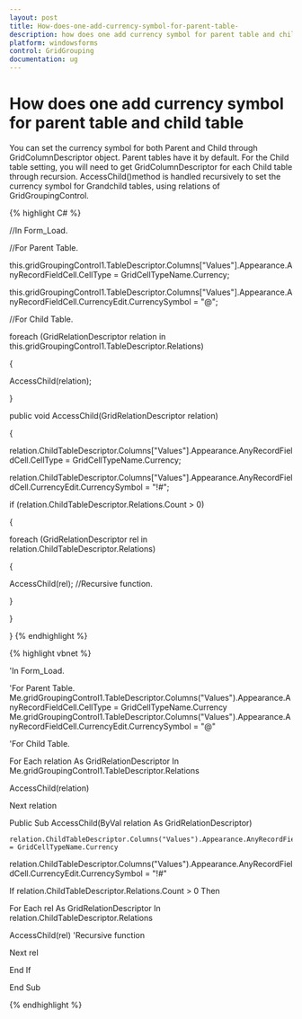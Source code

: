 ```yaml
---
layout: post
title: How-does-one-add-currency-symbol-for-parent-table-
description: how does one add currency symbol for parent table and child table
platform: windowsforms
control: GridGrouping
documentation: ug
---
```


# How does one add currency symbol for parent table and child table

You can set the currency symbol for both Parent and Child through GridColumnDescriptor object. Parent tables have it by default. For the Child table setting, you will need to get GridColumnDescriptor for each Child table through recursion. AccessChild()method is handled recursively to set the currency symbol for Grandchild tables, using relations of GridGroupingControl.

{% highlight C# %}


//In Form_Load.

//For Parent Table.

this.gridGroupingControl1.TableDescriptor.Columns["Values"].Appearance.AnyRecordFieldCell.CellType = GridCellTypeName.Currency;

this.gridGroupingControl1.TableDescriptor.Columns["Values"].Appearance.AnyRecordFieldCell.CurrencyEdit.CurrencySymbol = "@";



//For Child Table.

foreach (GridRelationDescriptor relation in this.gridGroupingControl1.TableDescriptor.Relations)

{

AccessChild(relation);

}



public void AccessChild(GridRelationDescriptor relation)

{

relation.ChildTableDescriptor.Columns["Values"].Appearance.AnyRecordFieldCell.CellType = GridCellTypeName.Currency;

relation.ChildTableDescriptor.Columns["Values"].Appearance.AnyRecordFieldCell.CurrencyEdit.CurrencySymbol = "!#";

if (relation.ChildTableDescriptor.Relations.Count > 0)

{

foreach (GridRelationDescriptor rel in relation.ChildTableDescriptor.Relations)

{

AccessChild(rel); //Recursive function.

}

}

}
{% endhighlight %}



{% highlight vbnet %}


'In Form_Load.

'For Parent Table.	Me.gridGroupingControl1.TableDescriptor.Columns("Values").Appearance.AnyRecordFieldCell.CellType = GridCellTypeName.Currency			Me.gridGroupingControl1.TableDescriptor.Columns("Values").Appearance.AnyRecordFieldCell.CurrencyEdit.CurrencySymbol = "@"

'For Child Table.

For Each relation As GridRelationDescriptor In Me.gridGroupingControl1.TableDescriptor.Relations

AccessChild(relation)

Next relation



Public Sub AccessChild(ByVal relation As GridRelationDescriptor)

    relation.ChildTableDescriptor.Columns("Values").Appearance.AnyRecordFieldCell.CellType = GridCellTypeName.Currency

relation.ChildTableDescriptor.Columns("Values").Appearance.AnyRecordFieldCell.CurrencyEdit.CurrencySymbol = "!#"

If relation.ChildTableDescriptor.Relations.Count > 0 Then

For Each rel As GridRelationDescriptor In relation.ChildTableDescriptor.Relations

AccessChild(rel) 'Recursive function

Next rel

End If

End Sub

{% endhighlight %}

